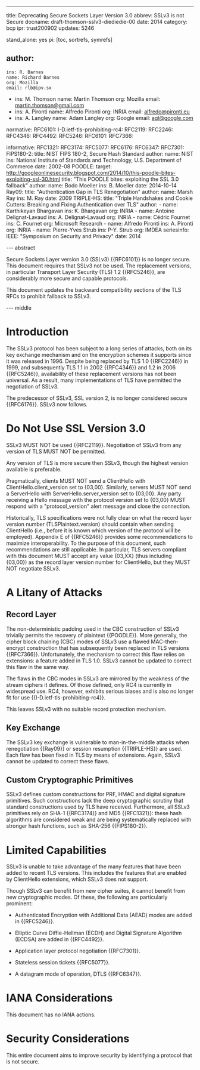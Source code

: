 ---
title: Deprecating Secure Sockets Layer Version 3.0
abbrev: SSLv3 is not Secure
docname: draft-thomson-sslv3-diediedie-00
date: 2014
category: bcp
ipr: trust200902
updates: 5246

stand_alone: yes
pi: [toc, sortrefs, symrefs]

author:
 -
    ins: R. Barnes
    name: Richard Barnes
    org: Mozilla
    email: rlb@ipv.sx
 -
    ins: M. Thomson
    name: Martin Thomson
    org: Mozilla
    email: martin.thomson@gmail.com
 -
    ins: A. Pironti
    name: Alfredo Pironti
    org: INRIA
    email: alfredo@pironti.eu
 -
   ins: A. Langley
   name: Adam Langley
   org: Google
   email: agl@google.com


normative:
  RFC6101:
  I-D.ietf-tls-prohibiting-rc4:
  RFC2119:
  RFC2246:
  RFC4346:
  RFC4492:
  RFC5246:
  RFC6101:
  RFC7366:

informative:
  RFC1321:
  RFC3174:
  RFC5077:
  RFC6176:
  RFC6347:
  RFC7301:
  FIPS180-2:
    title: NIST FIPS 180-2, Secure Hash Standard
    author:
      name: NIST
      ins: National Institute of Standards and Technology, U.S. Department of Commerce
    date: 2002-08
  POODLE:
    target: http://googleonlinesecurity.blogspot.com/2014/10/this-poodle-bites-exploiting-ssl-30.html
    title: "This POODLE bites: exploiting the SSL 3.0 fallback"
    author:
      name: Bodo Moeller
      ins: B. Moeller
    date: 2014-10-14
  Ray09:
    title: "Authentication Gap in TLS Renegotiation"
    author:
      name: Marsh Ray
      ins: M. Ray
    date: 2009
  TRIPLE-HS:
    title: "Triple Handshakes and Cookie Cutters: Breaking and Fixing Authentication over TLS"
    author:
      -
        name: Karthikeyan Bhargavan
        ins: K. Bhargavan
        org: INRIA
      -
        name: Antoine Delignat-Lavaud
        ins: A. Delignat-Lavaud
        org: INRIA
      -
        name: Cédric Fournet
        ins: C. Fournet
        org: Microsoft Research
      -
        name: Alfredo Pironti
        ins: A. Pironti
        org: INRIA
      -
        name: Pierre-Yves Strub
        ins: P-Y. Strub
        org: IMDEA
    seriesinfo:
      IEEE: "Symposium on Security and Privacy"
    date: 2014


--- abstract

Secure Sockets Layer version 3.0 (SSLv3) {{RFC6101}} is no longer secure.  This
document requires that SSLv3 not be used.  The replacement versions, in
particular Transport Layer Security (TLS) 1.2 {{RFC5246}}, are considerably more
secure and capable protocols.

This document updates the backward compatibility sections of the TLS RFCs to
prohibit fallback to SSLv3.

--- middle

# Introduction

The SSLv3 protocol has been subject to a long series of attacks, both on its key
exchange mechanism and on the encryption schemes it supports since it was
released in 1996.  Despite being replaced by TLS 1.0 {{RFC2246}} in 1999, and
subsequently TLS 1.1 in 2002 {{RFC4346}} and 1.2 in 2006 {{RFC5246}},
availability of these replacement versions has not been universal.  As a result,
many implementations of TLS have permitted the negotiation of SSLv3.

The predecessor of SSLv3, SSL version 2, is no longer considered secure
{{RFC6176}}.  SSLv3 now follows.

# Do Not Use SSL Version 3.0

SSLv3 MUST NOT be used {{RFC2119}}.  Negotiation of SSLv3 from any version of TLS
MUST NOT be permitted.

Any version of TLS is more secure then SSLv3, though the highest version
available is preferable.

Pragmatically, clients MUST NOT send a ClientHello with
ClientHello.client_version set to {03,00}.  Similarly, servers MUST NOT send a
ServerHello with ServerHello.server_version set to {03,00}.  Any party
receiving a Hello message with the protocol version set to {03,00} MUST
respond with a "protocol_version" alert message and close the connection.

Historically, TLS specifications were not fully clear on what the record layer
version number (TLSPlaintext.version) should contain when sending ClientHello
(i.e., before it is known which version of the protocol will be employed).
Appendix E of {{RFC5246}} provides some recommendations to maximize
interoperability.  To the purpose of this document, such recommendations are
still applicable.  In particular, TLS servers compliant with this document MUST
accept any value {03,XX} (thus including {03,00}) as the record layer version
number for ClientHello, but they MUST NOT negotiate SSLv3.

# A Litany of Attacks

## Record Layer

The non-deterministic padding used in the CBC construction of SSLv3
trivially permits the recovery of plaintext {{POODLE}}. More generally,
the cipher block chaining (CBC) modes of SSLv3 use a flawed MAC-then-encrypt
construction that has subsequently been replaced in TLS versions {{RFC7366}}.
Unfortunately, the mechanism to correct this flaw relies on extensions: a
feature added in TLS 1.0.  SSLv3 cannot be updated to correct this flaw in the
same way.

The flaws in the CBC modes in SSLv3 are mirrored by the weakness of the stream
ciphers it defines.  Of those defined, only RC4 is currently in widespread use.
RC4, however, exhibits serious biases and is also no longer fit for use
{{I-D.ietf-tls-prohibiting-rc4}}.

This leaves SSLv3 with no suitable record protection mechanism.


## Key Exchange

The SSLv3 key exchange is vulnerable to man-in-the-middle attacks when
renegotiation {{Ray09}} or session resumption {{TRIPLE-HS}} are used.
Each flaw has been fixed in TLS by means of extensions. Again,
SSLv3 cannot be updated to correct these flaws.


## Custom Cryptographic Primitives

SSLv3 defines custom constructions for PRF, HMAC and digital signature
primitives.  Such constructions lack the deep cryptographic scrutiny that
standard constructions used by TLS have received.  Furthermore, all SSLv3
primitives rely on SHA-1 {{RFC3174}} and MD5 {{RFC1321}}: these hash algorithms
are considered weak and are being systematically replaced with stronger hash
functions, such as SHA-256 {{FIPS180-2}}.


# Limited Capabilities

SSLv3 is unable to take advantage of the many features that have been added to
recent TLS versions.  This includes the features that are enabled by ClientHello
extensions, which SSLv3 does not support.

Though SSLv3 can benefit from new cipher suites, it cannot benefit from new
cryptographic modes.  Of these, the following are particularly prominent:

* Authenticated Encryption with Additional Data (AEAD) modes are added in
  {{RFC5246}}.

* Elliptic Curve Diffie-Hellman (ECDH) and Digital Signature Algorithm (ECDSA)
  are added in {{RFC4492}}.

* Application layer protocol negotiation {{RFC7301}}.

* Stateless session tickets {{RFC5077}}.

* A datagram mode of operation, DTLS {{RFC6347}}.


# IANA Considerations

This document has no IANA actions.


# Security Considerations

This entire document aims to improve security by identifying a protocol that is
not secure.
